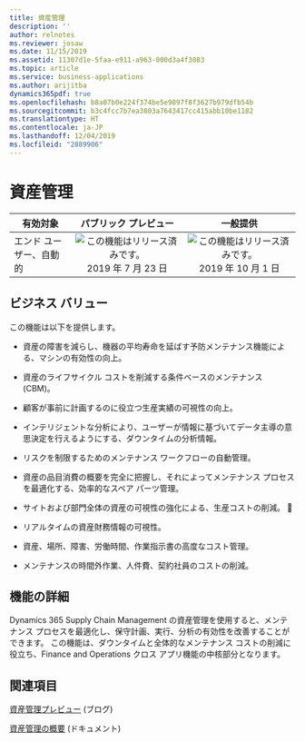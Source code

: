 ```yaml
---
title: 資産管理
description: ''
author: relnotes
ms.reviewer: josaw
ms.date: 11/15/2019
ms.assetid: 11307d1e-5faa-e911-a963-000d3a4f3883
ms.topic: article
ms.service: business-applications
ms.author: arijitba
dynamics365pdf: true
ms.openlocfilehash: b8a07b0e224f374be5e9897f8f3627b979dfb54b
ms.sourcegitcommit: b3c4fcc7b7ea3803a7643417cc415abb10be1182
ms.translationtype: HT
ms.contentlocale: ja-JP
ms.lasthandoff: 12/04/2019
ms.locfileid: "2889906"
---
```

# <a name="asset-management"></a>資産管理


| 有効対象    |  パブリック プレビュー | 一般提供 | 
| ---------- | :----------: |:----------: |
|エンド ユーザー、自動的|![この機能はリリース済みです。](/dynamics365-release-plan/media/green-checkmark.png "この機能はリリース済みです。") 2019 年 7 月 23 日| ![この機能はリリース済みです。](/dynamics365-release-plan/media/green-checkmark.png "この機能はリリース済みです。") 2019 年 10 月 1 日|


## <a name="business-value"></a>ビジネス バリュー
<!-- bv start -->
この機能は以下を提供します。

- 資産の障害を減らし、機器の平均寿命を延ばす予防メンテナンス機能による、マシンの有効性の向上。

- 資産のライフサイクル コストを削減する条件ベースのメンテナンス (CBM)。

- 顧客が事前に計画するのに役立つ生産実績の可視性の向上。

- インテリジェントな分析により、ユーザーが情報に基づいてデータ主導の意思決定を行えるようにする、ダウンタイムの分析情報。

- リスクを制限するためのメンテナンス ワークフローの自動管理。

- 資産の品目消費の概要を完全に把握し、それによってメンテナンス プロセスを最適化する、効率的なスペア パーツ管理。

- サイトおよび部門全体の資産の可視性の強化による、生産コストの削減。
   
- リアルタイムの資産財務情報の可視性。

- 資産、場所、障害、労働時間、作業指示書の高度なコスト管理。

- メンテナンスの時間外作業、人件費、契約社員のコストの削減。
<!-- bv end -->



## <a name="feature-details"></a>機能の詳細
<!--feature detail start -->
Dynamics 365 Supply Chain Management の資産管理を使用すると、メンテナンス プロセスを最適化し、保守計画、実行、分析の有効性を改善することができます。 この機能は、ダウンタイムと全体的なメンテナンス コストの削減に役立ち、Finance and Operations クロス アプリ機能の中核部分となります。
<!--feature detail end -->










## <a name="see-also"></a>関連項目

[資産管理プレビュー](https://community.dynamics.com/365/financeandoperations/b/dynamics-365-for-finance-and-operations/posts/microsoft-dynamics-365-asset-management-preview) (ブログ)

[資産管理の概要](https://docs.microsoft.com/dynamics365/supply-chain/asset-management/index) (ドキュメント)
